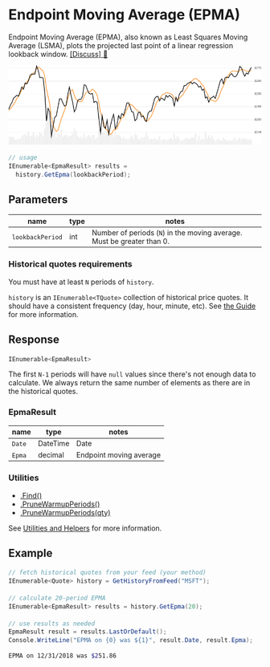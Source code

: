# Endpoint Moving Average (EPMA)

Endpoint Moving Average (EPMA), also known as Least Squares Moving Average (LSMA), plots the projected last point of a linear regression lookback window.
[[Discuss] :speech_balloon:](https://github.com/DaveSkender/Stock.Indicators/discussions/371 "Community discussion about this indicator")

![image](chart.png)

```csharp
// usage
IEnumerable<EpmaResult> results =
  history.GetEpma(lookbackPeriod);  
```

## Parameters

| name | type | notes
| -- |-- |--
| `lookbackPeriod` | int | Number of periods (`N`) in the moving average.  Must be greater than 0.

### Historical quotes requirements

You must have at least `N` periods of `history`.

`history` is an `IEnumerable<TQuote>` collection of historical price quotes.  It should have a consistent frequency (day, hour, minute, etc).  See [the Guide](../../docs/GUIDE.md) for more information.

## Response

```csharp
IEnumerable<EpmaResult>
```

The first `N-1` periods will have `null` values since there's not enough data to calculate.  We always return the same number of elements as there are in the historical quotes.

### EpmaResult

| name | type | notes
| -- |-- |--
| `Date` | DateTime | Date
| `Epma` | decimal | Endpoint moving average

### Utilities

- [.Find()](../../docs/UTILITIES.md#find-indicator-result-by-date)
- [.PruneWarmupPeriods()](../../docs/UTILITIES.md#prune-warmup-periods)
- [.PruneWarmupPeriods(qty)](../../docs/UTILITIES.md#prune-warmup-periods)

See [Utilities and Helpers](../../docs/UTILITIES.md#content) for more information.

## Example

```csharp
// fetch historical quotes from your feed (your method)
IEnumerable<Quote> history = GetHistoryFromFeed("MSFT");

// calculate 20-period EPMA
IEnumerable<EpmaResult> results = history.GetEpma(20);

// use results as needed
EpmaResult result = results.LastOrDefault();
Console.WriteLine("EPMA on {0} was ${1}", result.Date, result.Epma);
```

```bash
EPMA on 12/31/2018 was $251.86
```
